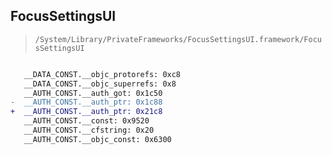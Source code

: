 ## FocusSettingsUI

> `/System/Library/PrivateFrameworks/FocusSettingsUI.framework/FocusSettingsUI`

```diff

   __DATA_CONST.__objc_protorefs: 0xc8
   __DATA_CONST.__objc_superrefs: 0x8
   __AUTH_CONST.__auth_got: 0x1c50
-  __AUTH_CONST.__auth_ptr: 0x1c88
+  __AUTH_CONST.__auth_ptr: 0x21c8
   __AUTH_CONST.__const: 0x9520
   __AUTH_CONST.__cfstring: 0x20
   __AUTH_CONST.__objc_const: 0x6300

```
